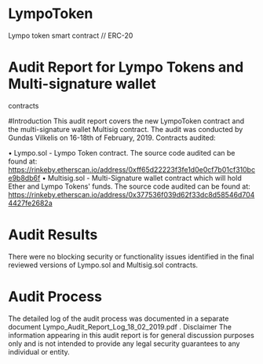 # LympoToken

Lympo token smart contract // ERC-20

# Audit Report for Lympo Tokens and Multi-signature wallet
contracts

#Introduction
This audit report covers the new LympoToken contract and the multi-signature wallet Multisig contract.
The audit was conducted by Gundas Vilkelis on 16-18th of February, 2019.
Contracts audited:

• Lympo.sol - Lympo Token contract. The source code audited can be found at:
https://rinkeby.etherscan.io/address/0xff65d22223f3fe1d0e0cf7b01cf310bce9b8db6f
• Multisig.sol - Multi-Signature wallet contract which will hold Ether and Lympo Tokens' funds. The source code audited
can be found at: https://rinkeby.etherscan.io/address/0x377536f039d62f33dc8d58546d7044427fe2682a

# Audit Results

There were no blocking security or functionality issues identified in the final reviewed versions of Lympo.sol and
Multisig.sol contracts.

# Audit Process
The detailed log of the audit process was documented in a separate document Lympo_Audit_Report_Log_18_02_2019.pdf .
Disclaimer
The information appearing in this audit report is for general discussion purposes only and is not intended to provide any legal
security guarantees to any individual or entity.